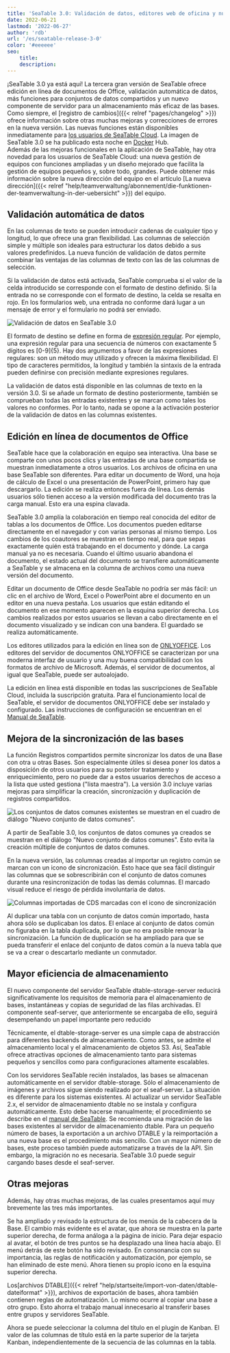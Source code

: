 ```yaml
---
title: 'SeaTable 3.0: Validación de datos, editores web de oficina y nuevo backend de almacenamiento - SeaTable'
date: 2022-06-21
lastmod: '2022-06-27'
author: 'rdb'
url: '/es/seatable-release-3-0'
color: '#eeeeee'
seo:
    title:
    description:
---
```


¡SeaTable 3.0 ya está aquí! La tercera gran versión de SeaTable ofrece edición en línea de documentos de Office, validación automática de datos, más funciones para conjuntos de datos compartidos y un nuevo componente de servidor para un almacenamiento más eficaz de las bases. Como siempre, el [registro de cambios]({{< relref "pages/changelog" >}}) ofrece información sobre otras muchas mejoras y correcciones de errores en la nueva versión. Las nuevas funciones están disponibles inmediatamente para [los usuarios de SeaTable Cloud](https://cloud.seatable.io/). La imagen de SeaTable 3.0 se ha publicado esta noche en [Docker](https://hub.docker.com/r/seatable/seatable-enterprise/tags) Hub.  
Además de las mejoras funcionales en la aplicación de SeaTable, hay otra novedad para los usuarios de SeaTable Cloud: una nueva gestión de equipos con funciones ampliadas y un diseño mejorado que facilita la gestión de equipos pequeños y, sobre todo, grandes. Puede obtener más información sobre la nueva dirección del equipo en el artículo [La nueva dirección]({{< relref "help/teamverwaltung/abonnement/die-funktionen-der-teamverwaltung-in-der-uebersicht" >}}) del equipo.

## Validación automática de datos

En las columnas de texto se pueden introducir cadenas de cualquier tipo y longitud, lo que ofrece una gran flexibilidad. Las columnas de selección simple y múltiple son ideales para estructurar los datos debido a sus valores predefinidos. La nueva función de validación de datos permite combinar las ventajas de las columnas de texto con las de las columnas de selección.

Si la validación de datos está activada, SeaTable comprueba si el valor de la celda introducido se corresponde con el formato de destino definido. Si la entrada no se corresponde con el formato de destino, la celda se resalta en rojo. En los formularios web, una entrada no conforme dará lugar a un mensaje de error y el formulario no podrá ser enviado.

![Validación de datos en SeaTable 3.0](FormatCheck.png)

El formato de destino se define en forma de [expresión regular](https://de.wikipedia.org/wiki/Regul%C3%A4rer_Ausdruck). Por ejemplo, una expresión regular para una secuencia de números con exactamente 5 dígitos es \[0-9\]{5}. Hay dos argumentos a favor de las expresiones regulares: son un método muy utilizado y ofrecen la máxima flexibilidad. El tipo de caracteres permitidos, la longitud y también la sintaxis de la entrada pueden definirse con precisión mediante expresiones regulares.

La validación de datos está disponible en las columnas de texto en la versión 3.0. Si se añade un formato de destino posteriormente, también se comprueban todas las entradas existentes y se marcan como tales los valores no conformes. Por lo tanto, nada se opone a la activación posterior de la validación de datos en las columnas existentes.

## Edición en línea de documentos de Office

SeaTable hace que la colaboración en equipo sea interactiva. Una base se comparte con unos pocos clics y las entradas de una base compartida se muestran inmediatamente a otros usuarios. Los archivos de oficina en una base SeaTable son diferentes. Para editar un documento de Word, una hoja de cálculo de Excel o una presentación de PowerPoint, primero hay que descargarlo. La edición se realiza entonces fuera de línea. Los demás usuarios sólo tienen acceso a la versión modificada del documento tras la carga manual. Esto era una espina clavada.

SeaTable 3.0 amplía la colaboración en tiempo real conocida del editor de tablas a los documentos de Office. Los documentos pueden editarse directamente en el navegador y con varias personas al mismo tiempo. Los cambios de los coautores se muestran en tiempo real, para que sepas exactamente quién está trabajando en el documento y dónde. La carga manual ya no es necesaria. Cuando el último usuario abandona el documento, el estado actual del documento se transfiere automáticamente a SeaTable y se almacena en la columna de archivos como una nueva versión del documento.

Editar un documento de Office desde SeaTable no podría ser más fácil: un clic en el archivo de Word, Excel o PowerPoint abre el documento en un editor en una nueva pestaña. Los usuarios que están editando el documento en ese momento aparecen en la esquina superior derecha. Los cambios realizados por estos usuarios se llevan a cabo directamente en el documento visualizado y se indican con una bandera. El guardado se realiza automáticamente.

Los editores utilizados para la edición en línea son de [ONLYOFFICE](https://onlyoffice.com). Los editores del servidor de documentos ONLYOFFICE se caracterizan por una moderna interfaz de usuario y una muy buena compatibilidad con los formatos de archivo de Microsoft. Además, el servidor de documentos, al igual que SeaTable, puede ser autoalojado.

La edición en línea está disponible en todas las suscripciones de SeaTable Cloud, incluida la suscripción gratuita. Para el funcionamiento local de SeaTable, el servidor de documentos ONLYOFFICE debe ser instalado y configurado. Las instrucciones de configuración se encuentran en el [Manual de SeaTable](https://manual.seatable.io/).

## Mejora de la sincronización de las bases

La función Registros compartidos permite sincronizar los datos de una Base con otra u otras Bases. Son especialmente útiles si desea poner los datos a disposición de otros usuarios para su posterior tratamiento y enriquecimiento, pero no puede dar a estos usuarios derechos de acceso a la lista que usted gestiona ("lista maestra"). La versión 3.0 incluye varias mejoras para simplificar la creación, sincronización y duplicación de registros compartidos.

![Los conjuntos de datos comunes existentes se muestran en el cuadro de diálogo "Nuevo conjunto de datos comunes".](ExistingCDS.png)

A partir de SeaTable 3.0, los conjuntos de datos comunes ya creados se muestran en el diálogo "Nuevo conjunto de datos comunes". Esto evita la creación múltiple de conjuntos de datos comunes.

En la nueva versión, las columnas creadas al importar un registro común se marcan con un icono de sincronización. Esto hace que sea fácil distinguir las columnas que se sobrescribirán con el conjunto de datos comunes durante una resincronización de todas las demás columnas. El marcado visual reduce el riesgo de pérdida involuntaria de datos.

![Columnas importadas de CDS marcadas con el icono de sincronización](ColumnIconsCDS.png)

Al duplicar una tabla con un conjunto de datos común importado, hasta ahora sólo se duplicaban los datos. El enlace al conjunto de datos común no figuraba en la tabla duplicada, por lo que no era posible renovar la sincronización. La función de duplicación se ha ampliado para que se pueda transferir el enlace del conjunto de datos común a la nueva tabla que se va a crear o descartarlo mediante un conmutador.

## Mayor eficiencia de almacenamiento

El nuevo componente del servidor SeaTable dtable-storage-server reducirá significativamente los requisitos de memoria para el almacenamiento de bases, instantáneas y copias de seguridad de las filas archivadas. El componente seaf-server, que anteriormente se encargaba de ello, seguirá desempeñando un papel importante pero reducido

Técnicamente, el dtable-storage-server es una simple capa de abstracción para diferentes backends de almacenamiento. Como antes, se admite el almacenamiento local y el almacenamiento de objetos S3. Así, SeaTable ofrece atractivas opciones de almacenamiento tanto para sistemas pequeños y sencillos como para configuraciones altamente escalables.

Con los servidores SeaTable recién instalados, las bases se almacenan automáticamente en el servidor dtable-storage. Sólo el almacenamiento de imágenes y archivos sigue siendo realizado por el seaf-server. La situación es diferente para los sistemas existentes. Al actualizar un servidor SeaTable 2.x, el servidor de almacenamiento dtable no se instala y configura automáticamente. Esto debe hacerse manualmente; el procedimiento se describe en el [manual de SeaTable](https://manual.seatable.io/upgrade/extra-upgrade-notice/#30). Se recomienda una migración de las bases existentes al servidor de almacenamiento dtable. Para un pequeño número de bases, la exportación a un archivo DTABLE y la reimportación a una nueva base es el procedimiento más sencillo. Con un mayor número de bases, este proceso también puede automatizarse a través de la API. Sin embargo, la migración no es necesaria. SeaTable 3.0 puede seguir cargando bases desde el seaf-server.

## Otras mejoras

Además, hay otras muchas mejoras, de las cuales presentamos aquí muy brevemente las tres más importantes.

Se ha ampliado y revisado la estructura de los menús de la cabecera de la Base. El cambio más evidente es el avatar, que ahora se muestra en la parte superior derecha, de forma análoga a la página de inicio. Para dejar espacio al avatar, el botón de tres puntos se ha desplazado una línea hacia abajo. El menú detrás de este botón ha sido revisado. En consonancia con su importancia, las reglas de notificación y automatización, por ejemplo, se han eliminado de este menú. Ahora tienen su propio icono en la esquina superior derecha.

Los[archivos DTABLE]({{< relref "help/startseite/import-von-daten/dtable-dateiformat" >}}), archivos de exportación de bases, ahora también contienen reglas de automatización. Lo mismo ocurre al copiar una base a otro grupo. Esto ahorra el trabajo manual innecesario al transferir bases entre grupos y servidores SeaTable.

Ahora se puede seleccionar la columna del título en el plugin de Kanban. El valor de las columnas de título está en la parte superior de la tarjeta Kanban, independientemente de la secuencia de las columnas en la tabla.
